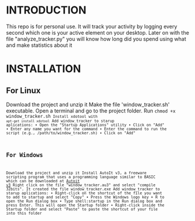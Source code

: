 # INTRODUCTION
This repo is for personal use. It will track your activity by logging every second which one is your active element on your desktop. Later on with the file "analyze_tracker.py" you will know how long did you spend using what and make statistics about it

# INSTALLATION
## For Linux
Download the project and unzip it
Make the file 'window_tracker.sh' executable. Open a terminal and go to the project folder. Run <code>chmod +x window_tracker.sh<code>
Install xdotool with <code>apt-get install xdotool</code>
Add window_tracker to starup aplications:
    • Open the "Startup Applications" utility
    • Click on "Add"
    • Enter any name you want for the command
    • Enter the command to run the script (e.g., /path/to/window_tracker.sh)
    • Click on "Add"

## For Windows
Download the project and unzip it
Install  AutoIt v3, a freeware scripting program that uses a programming language similar to BASIC which can be downloaded at [Autoit v3](https://www.autoitscript.com/cgi-bin/getfile.pl?autoit3/autoit-v3-setup.zip)
Right click on the file "window_tracker.au3" and select "compile 32bits". It created the file window_tracker.exe
Add window_tracker to starup aplications:
    • Right-click on the shortcut of the file you want to add to startup and select "Copy"
    • Press the Windows logo key + R to open the Run dialog box
    • Type shell:startup in the Run dialog box and press Enter. This will open the Startup folder
    • Right-click inside the Startup folder and select "Paste" to paste the shortcut of your file into this folder
